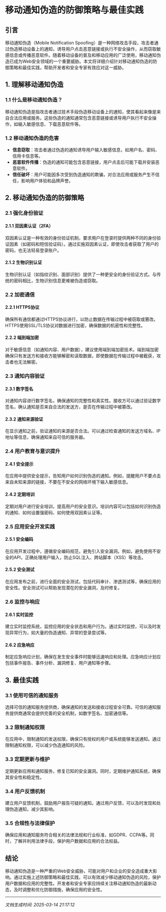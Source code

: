 # 移动通知伪造的防御策略与最佳实践

## 引言

移动通知伪造（Mobile Notification Spoofing）是一种网络攻击手段，攻击者通过伪造移动设备上的通知，诱导用户点击恶意链接或执行不安全操作，从而窃取敏感信息或传播恶意软件。随着移动设备的普及和移动应用的广泛使用，移动通知伪造已成为Web安全领域的一个重要威胁。本文将详细介绍针对移动通知伪造的防御策略和最佳实践，帮助开发者和安全专家有效应对这一威胁。

## 1. 理解移动通知伪造

### 1.1 什么是移动通知伪造？

移动通知伪造是指攻击者通过技术手段伪造移动设备上的通知，使其看起来像是来自合法应用或服务。这些伪造的通知通常包含恶意链接或诱导用户执行不安全操作，如输入敏感信息、下载恶意软件等。

### 1.2 移动通知伪造的危害

- **信息窃取**：攻击者通过伪造的通知诱导用户输入敏感信息，如用户名、密码、信用卡信息等。
- **恶意软件传播**：伪造的通知可能包含恶意链接，用户点击后可能下载并安装恶意软件。
- **信任破坏**：用户可能因多次受到伪造通知的欺骗，对合法应用或服务产生不信任，影响用户体验和品牌声誉。

## 2. 移动通知伪造的防御策略

### 2.1 强化身份验证

#### 2.1.1 双因素认证（2FA）

双因素认证是一种有效的身份验证机制，要求用户在登录时提供两种不同的身份验证因素（如密码和短信验证码）。通过实施双因素认证，即使攻击者获取了用户的密码，也无法轻易登录账户。

#### 2.1.2 生物识别认证

生物识别认证（如指纹识别、面部识别）提供了一种更安全的身份验证方式。与传统的密码相比，生物识别信息更难被伪造或窃取。

### 2.2 加密通信

#### 2.2.1 HTTPS协议

确保所有通信都通过HTTPS协议进行，以防止数据在传输过程中被窃取或篡改。HTTPS使用SSL/TLS协议对数据进行加密，确保数据的机密性和完整性。

#### 2.2.2 端到端加密

对于敏感信息（如通知内容、用户数据），建议使用端到端加密技术。端到端加密确保只有发送方和接收方能够解密和读取数据，即使数据在传输过程中被截获，攻击者也无法解密。

### 2.3 通知内容验证

#### 2.3.1 数字签名

对通知内容进行数字签名，确保通知的完整性和真实性。接收方可以通过验证数字签名，确认通知是否来自合法的发送方，是否在传输过程中被篡改。

#### 2.3.2 通知来源验证

在显示通知之前，验证通知的来源是否合法。可以通过检查通知的发送方域名、IP地址等信息，确保通知来自可信的服务器。

### 2.4 用户教育与意识提升

#### 2.4.1 安全提示

在应用中提供安全提示，告知用户如何识别伪造的通知。例如，提醒用户不要点击来自未知来源的链接，不要在不安全的网络环境下输入敏感信息。

#### 2.4.2 定期培训

定期对用户进行安全培训，提高用户的安全意识。培训内容可以包括如何识别伪造的通知、如何设置强密码、如何使用双因素认证等。

### 2.5 应用安全开发实践

#### 2.5.1 安全编码

在应用开发过程中，遵循安全编码规范，避免引入安全漏洞。例如，避免使用不安全的API，正确处理用户输入，防止SQL注入、跨站脚本（XSS）等攻击。

#### 2.5.2 安全测试

在应用发布之前，进行全面的安全测试，包括代码审计、渗透测试等，确保应用的安全性。安全测试可以帮助发现潜在的安全漏洞，及时修复。

### 2.6 监控与响应

#### 2.6.1 实时监控

建立实时监控系统，监控应用的安全状态和用户行为。通过实时监控，可以及时发现异常行为，如大量的伪造通知、异常的登录尝试等。

#### 2.6.2 应急响应

制定应急响应计划，确保在发生安全事件时能够迅速响应和处理。应急响应计划应包括事件报告、事件分析、漏洞修复、用户通知等步骤。

## 3. 最佳实践

### 3.1 使用可信的通知服务

选择可信的通知服务提供商，确保通知的发送和接收过程安全可靠。可信的通知服务提供商通常会提供完善的安全机制，如数字签名、加密通信等。

### 3.2 限制通知权限

在应用中，限制通知的发送权限，确保只有授权的用户或系统能够发送通知。通过限制通知权限，可以减少伪造通知的风险。

### 3.3 定期更新与维护

定期更新应用和通知服务，修复已知的安全漏洞。同时，定期维护通知系统，确保其安全性和稳定性。

### 3.4 用户反馈机制

建立用户反馈机制，鼓励用户报告可疑的通知。通过用户反馈，可以及时发现和处理伪造通知，减少其影响。

### 3.5 合规性与法律保护

确保应用和通知服务符合相关的法律法规和行业标准，如GDPR、CCPA等。同时，了解并利用法律手段，保护用户数据和应用的合法权益。

## 结论

移动通知伪造是一种严重的Web安全威胁，可能对用户和企业的安全造成重大影响。通过实施上述防御策略和最佳实践，可以有效减少移动通知伪造的风险，保护用户数据和应用的完整性。开发者和安全专家应持续关注移动通知伪造的最新动态，及时调整和优化防御措施，确保应用的安全性。

---

*文档生成时间: 2025-03-14 21:17:12*


